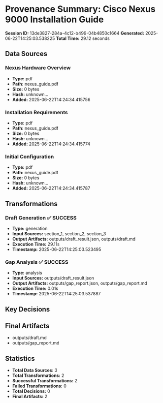 # Provenance Summary: Cisco Nexus 9000 Installation Guide

**Session ID:** 13de3827-284a-4c12-b499-04b4850c1664
**Generated:** 2025-06-22T14:25:03.538225
**Total Time:** 29.12 seconds

## Data Sources

### Nexus Hardware Overview
- **Type:** pdf
- **Path:** nexus_guide.pdf
- **Size:** 0 bytes
- **Hash:** unknown...
- **Added:** 2025-06-22T14:24:34.415756

### Installation Requirements
- **Type:** pdf
- **Path:** nexus_guide.pdf
- **Size:** 0 bytes
- **Hash:** unknown...
- **Added:** 2025-06-22T14:24:34.415774

### Initial Configuration
- **Type:** pdf
- **Path:** nexus_guide.pdf
- **Size:** 0 bytes
- **Hash:** unknown...
- **Added:** 2025-06-22T14:24:34.415787

## Transformations

### Draft Generation ✅ SUCCESS
- **Type:** generation
- **Input Sources:** section_1, section_2, section_3
- **Output Artifacts:** outputs/draft_result.json, outputs/draft.md
- **Execution Time:** 29.11s
- **Timestamp:** 2025-06-22T14:25:03.523495

### Gap Analysis ✅ SUCCESS
- **Type:** analysis
- **Input Sources:** outputs/draft_result.json
- **Output Artifacts:** outputs/gap_report.json, outputs/gap_report.md
- **Execution Time:** 0.01s
- **Timestamp:** 2025-06-22T14:25:03.537887

## Key Decisions

## Final Artifacts

- outputs/draft.md
- outputs/gap_report.md

## Statistics

- **Total Data Sources:** 3
- **Total Transformations:** 2
- **Successful Transformations:** 2
- **Failed Transformations:** 0
- **Total Decisions:** 0
- **Final Artifacts:** 2